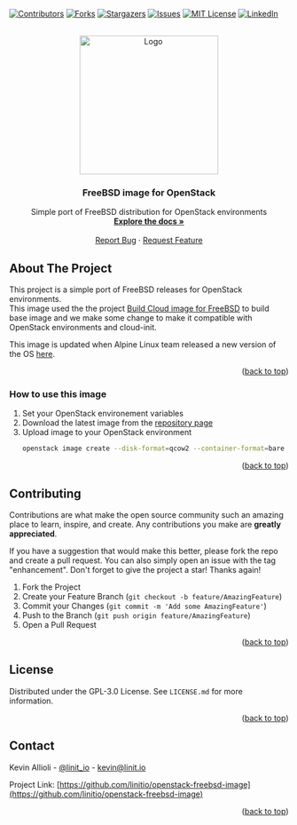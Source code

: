 <div id="top"></div>

<!-- PROJECT SHIELDS -->
[![Contributors][contributors-shield]][contributors-url]
[![Forks][forks-shield]][forks-url]
[![Stargazers][stars-shield]][stars-url]
[![Issues][issues-shield]][issues-url]
[![MIT License][license-shield]][license-url]
[![LinkedIn][linkedin-shield]][linkedin-url]


<!-- PROJECT LOGO -->
<br />
<div align="center">
  <a href="[https://github.com/linitio/openstack-freebsd-image](https://github.com/linitio/openstack-freebsd-image)">
    <img src="images/logo.svg" alt="Logo" width="250">
  </a>

<h3 align="center">FreeBSD image for OpenStack</h3>

  <p align="center">
    Simple port of FreeBSD distribution for OpenStack environments
    <br />
    <a href="https://github.com/linitio/openstack-freebsd-image"><strong>Explore the docs »</strong></a>
    <br />
    <br />
    <a href="https://github.com/linitio/openstack-freebsd-image/issues">Report Bug</a>
    ·
    <a href="https://github.com/linitio/openstack-freebsd-image/issues">Request Feature</a>
  </p>
</div>

<!-- ABOUT THE PROJECT -->
## About The Project

This project is a simple port of FreeBSD releases for OpenStack environments.  
This image used the the project [Build Cloud image for FreeBSD](https://github.com/virt-lightning/freebsd-cloud-images "Build Cloud image for FreeBSD") to build base image and we make some change to make it compatible with OpenStack environments and cloud-init.  

This image is updated when Alpine Linux team released a new version of the OS [here](https://www.freebsd.org/releases/ "FreeBSD Release Inventory").


<p align="right">(<a href="#top">back to top</a>)</p>

### How to use this image

1. Set your OpenStack environement variables
2. Download the latest image from the [repository page](https://s3.openimages.cloud/freebsd-image/index.html# "Repository page")
3. Upload image to your OpenStack environment
   ```sh
   openstack image create --disk-format=qcow2 --container-format=bare --file freebsd-<VERSION>-amd64.qcow2  'FreeBSD <VERSION>'
   ```

<p align="right">(<a href="#top">back to top</a>)</p>

<!-- CONTRIBUTING -->
## Contributing

Contributions are what make the open source community such an amazing place to learn, inspire, and create. Any contributions you make are **greatly appreciated**.

If you have a suggestion that would make this better, please fork the repo and create a pull request. You can also simply open an issue with the tag "enhancement".
Don't forget to give the project a star! Thanks again!

1. Fork the Project
2. Create your Feature Branch (`git checkout -b feature/AmazingFeature`)
3. Commit your Changes (`git commit -m 'Add some AmazingFeature'`)
4. Push to the Branch (`git push origin feature/AmazingFeature`)
5. Open a Pull Request

<p align="right">(<a href="#top">back to top</a>)</p>



<!-- LICENSE -->
## License

Distributed under the GPL-3.0 License. See `LICENSE.md` for more information.

<p align="right">(<a href="#top">back to top</a>)</p>



<!-- CONTACT -->
## Contact

Kevin Allioli - [@linit_io](https://twitter.com/linit_io) - kevin@linit.io

Project Link: [https://github.com/linitio/openstack-freebsd-image](https://github.com/linitio/openstack-freebsd-image)

<p align="right">(<a href="#top">back to top</a>)</p>


<!-- MARKDOWN LINKS & IMAGES -->
<!-- https://www.markdownguide.org/basic-syntax/#reference-style-links -->
[contributors-shield]: https://img.shields.io/github/contributors/linitio/openstack-freebsd-image.svg?style=for-the-badge
[contributors-url]: https://github.com/linitio/openstack-freebsd-image/graphs/contributors
[forks-shield]: https://img.shields.io/github/forks/linitio/openstack-freebsd-image.svg?style=for-the-badge
[forks-url]: https://github.com/linitio/openstack-freebsd-image/network/members
[stars-shield]: https://img.shields.io/github/stars/linitio/openstack-freebsd-image.svg?style=for-the-badge
[stars-url]: https://github.com/linitio/openstack-freebsd-image/stargazers
[issues-shield]: https://img.shields.io/github/issues/linitio/openstack-freebsd-image.svg?style=for-the-badge
[issues-url]: https://github.com/linitio/openstack-freebsd-image/issues
[license-shield]: https://img.shields.io/github/license/linitio/openstack-freebsd-image.svg?style=for-the-badge
[license-url]: https://github.com/linitio/openstack-freebsd-image/blob/master/LICENSE.md
[linkedin-shield]: https://img.shields.io/badge/-LinkedIn-black.svg?style=for-the-badge&logo=linkedin&colorB=555
[linkedin-url]: https://linkedin.com/in/kevinallioli
